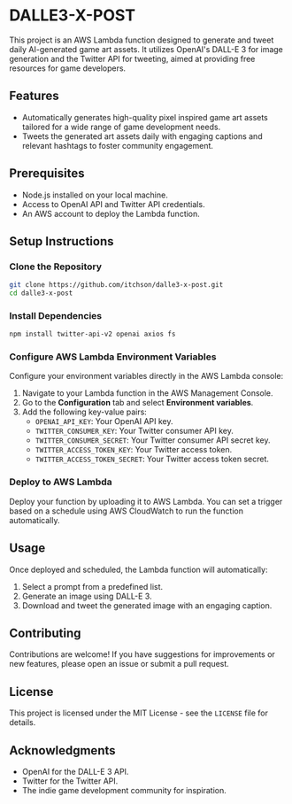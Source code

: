 # DALLE3-X-POST

This project is an AWS Lambda function designed to generate and tweet daily AI-generated game art assets. It utilizes OpenAI's DALL-E 3 for image generation and the Twitter API for tweeting, aimed at providing free resources for game developers.

## Features

- Automatically generates high-quality pixel inspired game art assets tailored for a wide range of game development needs.
- Tweets the generated art assets daily with engaging captions and relevant hashtags to foster community engagement.

## Prerequisites

- Node.js installed on your local machine.
- Access to OpenAI API and Twitter API credentials.
- An AWS account to deploy the Lambda function.

## Setup Instructions

### Clone the Repository

```bash
git clone https://github.com/itchson/dalle3-x-post.git
cd dalle3-x-post
```

### Install Dependencies

```bash
npm install twitter-api-v2 openai axios fs
```

### Configure AWS Lambda Environment Variables

Configure your environment variables directly in the AWS Lambda console:

1. Navigate to your Lambda function in the AWS Management Console.
2. Go to the **Configuration** tab and select **Environment variables**.
3. Add the following key-value pairs:
   - `OPENAI_API_KEY`: Your OpenAI API key.
   - `TWITTER_CONSUMER_KEY`: Your Twitter consumer API key.
   - `TWITTER_CONSUMER_SECRET`: Your Twitter consumer API secret key.
   - `TWITTER_ACCESS_TOKEN_KEY`: Your Twitter access token.
   - `TWITTER_ACCESS_TOKEN_SECRET`: Your Twitter access token secret.

### Deploy to AWS Lambda

Deploy your function by uploading it to AWS Lambda. You can set a trigger based on a schedule using AWS CloudWatch to run the function automatically.

## Usage

Once deployed and scheduled, the Lambda function will automatically:

1. Select a prompt from a predefined list.
2. Generate an image using DALL-E 3.
3. Download and tweet the generated image with an engaging caption.

## Contributing

Contributions are welcome! If you have suggestions for improvements or new features, please open an issue or submit a pull request.

## License

This project is licensed under the MIT License - see the `LICENSE` file for details.

## Acknowledgments

- OpenAI for the DALL-E 3 API.
- Twitter for the Twitter API.
- The indie game development community for inspiration.
